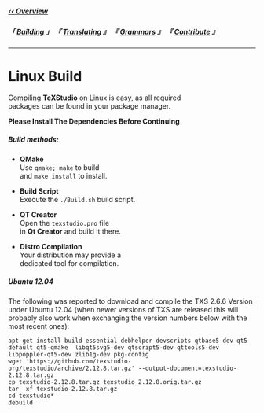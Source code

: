 <!----------------------------[ Navigation Links ]----------------------------->

[‹‹ Overview]: ../README

[Translating]: ../Translation/Overview
[Grammars]: ../Grammar/Overview
[Building]: ../Build/Overview
[Contribute]: ..Engage/Contribute

<!-------------------------------[ Navigation ]-------------------------------->

##### [‹‹ Overview]

##### 「 [Building] 」 『 [Translating] 』 『 [Grammars] 』 『 [Contribute] 』

---

<!--------------------------------[ Linux Links ]------------------------------>



<!----------------------------------[ Linux ]---------------------------------->

# Linux Build

Compiling **TeXStudio** on Linux is easy, as all required<br>
packages can be found in your package manager.

**Please Install The Dependencies Before Continuing**

##### Build methods:

- **QMake**<br>
    Use `qmake; make` to build<br>
    and `make install` to install.


- **Build Script**<br>
    Execute the `./Build.sh` build script.


- **QT Creator**<br>
    Open the `texstudio.pro` file<br>
    in **Qt Creator** and build it there.


- **Distro Compilation**<br>
    Your distribution may provide a<br>
    dedicated tool for compilation.

##### Ubuntu 12.04

The following was reported to download and compile the TXS 2.6.6 Version under Ubuntu 12.04
(when newer versions of TXS are released this will probably also work when exchanging the version numbers below with the most recent ones):

```shell
apt-get install build-essential debhelper devscripts qtbase5-dev qt5-default qt5-qmake  libqt5svg5-dev qtscript5-dev qttools5-dev libpoppler-qt5-dev zlib1g-dev pkg-config
wget 'https://github.com/texstudio-org/texstudio/archive/2.12.8.tar.gz' --output-document=texstudio-2.12.8.tar.gz
cp texstudio-2.12.8.tar.gz texstudio_2.12.8.orig.tar.gz
tar -xf texstudio-2.12.8.tar.gz
cd texstudio*
debuild
```

